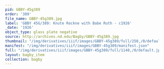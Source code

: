 ```yaml
---
pid: GBBY-45g389
order: '389'
file_name: GBBY-45g389.jpg
label: 'GBBY 45G/389: Knute Rockne with Babe Ruth - c1926'
_date: '1926'
object_type: glass plate negative
source: http://archives.nd.edu/Bagby/GBBY-45g389.jpg
thumbnail: "/img/derivatives/iiif/images/GBBY-45g389/full/250,/0/default.jpg"
manifest: "/img/derivatives/iiif/images/GBBY-45g389/manifest.json"
full: "/img/derivatives/iiif/images/GBBY-45g389/full/1140,/0/default.jpg"
layout: bagby_item
collection: bagby
---
```

